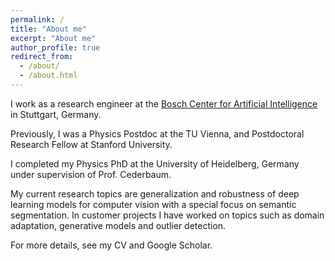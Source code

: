 ```yaml
---
permalink: /
title: "About me"
excerpt: "About me"
author_profile: true
redirect_from: 
  - /about/
  - /about.html
---
```



I work as a research engineer at the [Bosch Center for Artificial Intelligence](https://www.bosch-ai.com/about-us/our-people/) in Stuttgart, Germany.

Previously, I was a Physics Postdoc at the TU Vienna, and Postdoctoral Research Fellow at Stanford University.

I completed my Physics PhD at the University of Heidelberg, Germany under supervision of Prof. Cederbaum.


My current research topics are generalization and robustness of deep learning models for computer vision
with a special focus on semantic segmentation. In customer projects I have worked on topics such as domain adaptation,
generative models and outlier detection.


For more details, see my CV and Google Scholar.
